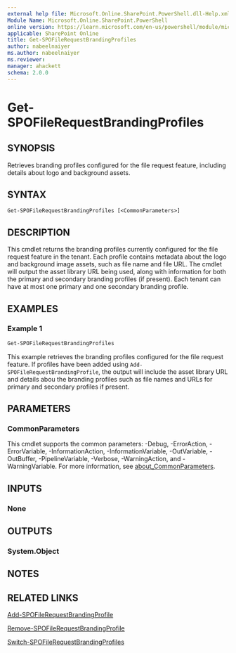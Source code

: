 ```yaml
---
external help file: Microsoft.Online.SharePoint.PowerShell.dll-Help.xml
Module Name: Microsoft.Online.SharePoint.PowerShell
online version: https://learn.microsoft.com/en-us/powershell/module/microsoft.online.sharepoint.powershell/get-spofilerequestbrandingprofiles
applicable: SharePoint Online
title: Get-SPOFileRequestBrandingProfiles
author: nabeelnaiyer
ms.author: nabeelnaiyer
ms.reviewer:
manager: ahackett
schema: 2.0.0
---
```


# Get-SPOFileRequestBrandingProfiles

## SYNOPSIS

Retrieves branding profiles configured for the file request feature, including details about logo and background assets.

## SYNTAX

```
Get-SPOFileRequestBrandingProfiles [<CommonParameters>]
```

## DESCRIPTION

This cmdlet returns the branding profiles currently configured for the file request feature in the tenant. Each profile contains metadata about the logo and background image assets, such as file name and file URL. The cmdlet will output the asset library URL being used, along with information for both the primary and secondary branding profiles (if present). Each tenant can have at most one primary and one secondary branding profile.

## EXAMPLES

### Example 1

```powershell
Get-SPOFileRequestBrandingProfiles
```

This example retrieves the branding profiles configured for the file request feature. If profiles have been added using `Add-SPOFileRequestBrandingProfile`, the output will include the asset library URL and details abou the branding profiles such as file names and URLs for primary and secondary profiles if present.

## PARAMETERS

### CommonParameters

This cmdlet supports the common parameters: -Debug, -ErrorAction, -ErrorVariable, -InformationAction, -InformationVariable, -OutVariable, -OutBuffer, -PipelineVariable, -Verbose, -WarningAction, and -WarningVariable. For more information, see [about_CommonParameters](https://go.microsoft.com/fwlink/p/?LinkID=113216).

## INPUTS

### None

## OUTPUTS

### System.Object

## NOTES

## RELATED LINKS

[Add-SPOFileRequestBrandingProfile](/powershell/module/sharepoint-online/add-spofilerequestbrandingprofile)

[Remove-SPOFileRequestBrandingProfile](/powershell/module/sharepoint-online/remove-spofilerequestbrandingprofile)

[Switch-SPOFileRequestBrandingProfiles](/powershell/module/sharepoint-online/switch-spofilerequestbrandingprofiles)
